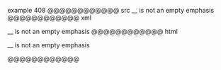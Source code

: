 example 408
@@@@@@@@@@@@ src
__ is not an empty emphasis
@@@@@@@@@@@@ xml
<?xml version="1.0" encoding="UTF-8"?>
<!DOCTYPE document SYSTEM "CommonMark.dtd">
<document xmlns="http://commonmark.org/xml/1.0">
  <paragraph>
    <text>__ is not an empty emphasis</text>
  </paragraph>
</document>
@@@@@@@@@@@@ html
<p>__ is not an empty emphasis</p>
@@@@@@@@@@@@
